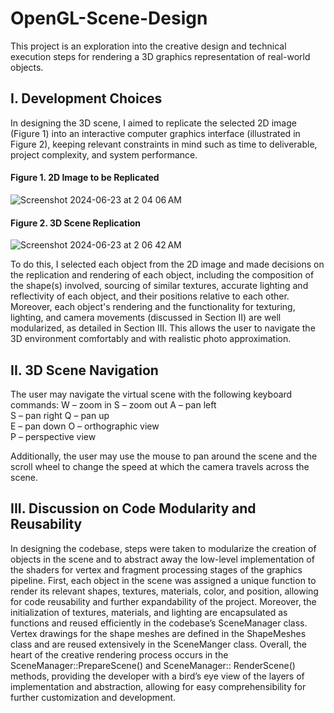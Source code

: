 # OpenGL-Scene-Design

This project is an exploration into the creative design and technical execution steps for rendering a 3D graphics representation of real-world objects.

## I. Development Choices
In designing the 3D scene, I aimed to replicate the selected 2D image (Figure 1) into an interactive computer graphics interface (illustrated in Figure 2), keeping relevant constraints in mind such as time to deliverable, project complexity, and system performance.

#### Figure 1. 2D Image to be Replicated
![Screenshot 2024-06-23 at 2 04 06 AM](https://github.com/jpthefish/OpenGL-Scene-Design/assets/89939389/7034db62-32e3-4665-925c-706fbe9f0413)

#### Figure 2. 3D Scene Replication
![Screenshot 2024-06-23 at 2 06 42 AM](https://github.com/jpthefish/OpenGL-Scene-Design/assets/89939389/a7e071a9-eb30-4f50-a847-8448cf6d772b)

To do this, I selected each object from the 2D image and made decisions on the replication and rendering of each object, including the composition of the shape(s) involved, sourcing of similar textures, accurate lighting and reflectivity of each object, and their positions relative to each other. Moreover, each object's rendering and the functionality for texturing, lighting, and camera movements (discussed in Section II) are well modularized, as detailed in Section III. This allows the user to navigate the 3D environment comfortably and with realistic photo approximation.

## II. 3D Scene Navigation
The user may navigate the virtual scene with the following keyboard commands:
W – zoom in
S – zoom out
A – pan left	
S – pan right
Q – pan up	
E – pan down
O – orthographic view	
P – perspective view

Additionally, the user may use the mouse to pan around the scene and the scroll wheel to change the speed at which the camera travels across the scene.

## III. Discussion on Code Modularity and Reusability
In designing the codebase, steps were taken to modularize the creation of objects in the scene and to abstract away the low-level implementation of the shaders for vertex and fragment processing stages of the graphics pipeline. First, each object in the scene was assigned a unique function to render its relevant shapes, textures, materials, color, and position, allowing for code reusability and further expandability of the project. Moreover, the initialization of textures, materials, and lighting are encapsulated as functions and reused efficiently in the codebase’s SceneManager class. Vertex drawings for the shape meshes are defined in the ShapeMeshes class and are reused extensively in the SceneManger class. Overall, the heart of the creative rendering process occurs in the SceneManager::PrepareScene() and SceneManager:: RenderScene() methods, providing the developer with a bird’s eye view of the layers of implementation and abstraction, allowing for easy comprehensibility for further customization and development.
